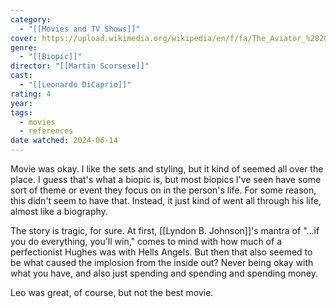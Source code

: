 ```yaml
---
category:
  - "[[Movies and TV Shows]]"
cover: https://upload.wikimedia.org/wikipedia/en/f/fa/The_Aviator_%282004%29.png
genre:
  - "[[Biopic]]"
director: "[[Martin Scorsese]]"
cast:
  - "[[Leonardo DiCaprio]]"
rating: 4
year: 
tags:
  - movies
  - references
date watched: 2024-06-14
---
```

Movie was okay. I like the sets and styling, but it kind of seemed all over the place. I guess that's what a biopic is, but most biopics I've seen have some sort of theme or event they focus on in the person's life. For some reason, this didn't seem to have that. Instead, it just kind of went all through his life, almost like a biography.

The story is tragic, for sure. At first, [[Lyndon B. Johnson]]'s mantra of "...if you do everything, you'll win," comes to mind with how much of a perfectionist Hughes was with Hells Angels. But then that also seemed to be what caused the implosion from the inside out? Never being okay with what you have, and also just spending and spending and spending money.

Leo was great, of course, but not the best movie.